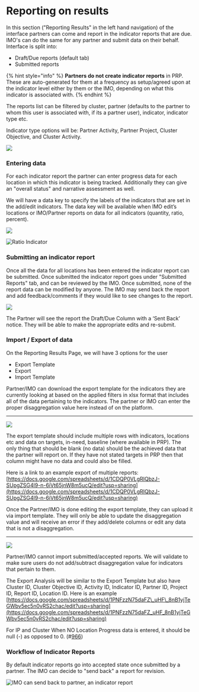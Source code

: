 # Reporting on results

In this section \("Reporting Results" in the left hand navigation\) of the interface partners can come and report in the indicator reports that are due. IMO's can do the same for any partner and submit data on their behalf. Interface is split into:

* Draft/Due reports \(default tab\)
* Submitted reports

{% hint style="info" %}
**Partners do not create indicator reports** in PRP. These are auto-generated for them at a frequency as setup/agreed upon at the indicator level either by them or the IMO, depending on what this indicator is associated with.
{% endhint %}

The reports list can be filtered by cluster, partner \(defaults to the partner to whom this user is associated with, if its a partner user\), indicator, indicator type etc.

Indicator type options will be: Partner Activity, Partner Project, Cluster Objective, and Cluster Activity.

![](../../../.gitbook/assets/screen-shot-2018-03-07-at-4.56.23-pm.png)

### Entering data

For each indicator report the partner can enter progress data for each location in which this indicator is being tracked. Additionally they can give an "overall status" and narrative assessment as well.

We will have a data key to specify the labels of the indicators that are set in the add/edit indicators. The data key will be available when IMO edit’s locations or IMO/Partner reports on data for all indicators \(quantity, ratio, percent\).



![](https://lh3.googleusercontent.com/Xf308Gio6iW1ozNvXdTTQkqb3vmATbPoUtJoKeW-Dv8I14OysdTqVdv2FcgvqIT4gtV8Klc2NvDqf3U59ibFXvbRpBywriiT8B_Wa4SmD96Y_9pI3A9RKKAJVcce3xj7zg9_f59t)

![Ratio Indicator ](../../../.gitbook/assets/reporting_01-2x.png)

### Submitting an indicator report

Once all the data for all locations has been entered the indicator report can be submitted. Once submitted the indicator report goes under "Submitted Reports" tab, and can be reviewed by the IMO. Once submitted, none of the report data can be modified by anyone. The IMO may send back the report and add feedback/comments if they would like to see changes to the report.

![](https://lh4.googleusercontent.com/X5LDkUK70raGw9nXbAHSbyRJNr_TRDZnMaEqx-IMiSuFZWCj5gvslDMr9Nj4KUpY1h-7APKzGwaxaeeDVsNZKa6QNF5ML-6tZA9s-QVnInQNMh_sWI_-CI8WpYxZs7fe0M2DVD1U)

The Partner will see the report the Draft/Due Column with a ‘Sent Back’ notice. They will be able to make the appropriate edits and re-submit.

### **Import / Export of data**

On the Reporting Results Page, we will have 3 options for the user

* Export Template
* Export
* Import Template

Partner/IMO can download the export template for the indicators they are currently looking at based on the applied filters in xlsx format that includes all of the data pertaining to the indicators. The partner or IMO can enter the proper disaggregation value here instead of on the platform.  
****

![](https://lh6.googleusercontent.com/JdcLPeZVCxZDz76q9a6FwpufirqwDfiEZj1OrRaXz06kMJOmDN81XZZQ2hbHAjT4Rrtn-T1T6BR-xL5DTI77kmupcn2QP_ISM3BrGKnv3DQLloxoWGIY5uiHe7fv8zMK5M-RFTiK)

The export template should include multiple rows with indicators, locations etc and data on targets, in-need, baseline \(where available in PRP\). The only thing that should be blank \(no data\) should be the achieved data that the partner will report on. If they have not stated targets in PRP then that column might have no data and could also be filled.

Here is a link to an example export of multiple reports: [https://docs.google.com/spreadsheets/d/1CDQP0VLgRIQbzJ-SUpgZSG4l9-n-6iVt65jnW8m5ucQ/edit?usp=sharing](https://docs.google.com/spreadsheets/d/1CDQP0VLgRIQbzJ-SUpgZSG4l9-n-6iVt65jnW8m5ucQ/edit?usp=sharing)

Once the Partner/IMO is done editing the export template, they can upload it via import template. They will only be able to update the disaggregation value and will receive an error if they add/delete columns or edit any data that is not a disaggregation.  
****

![](https://lh6.googleusercontent.com/I8LAZGL-gN1wQGK-_wxFwZCK2KSNnqByxAr1wQrdfBYJ8mI_qKkWxAiy-gUsTWr8Qsr2dyJPIY4Kta3wkK9Lx9uFsSbBbHnYMdCzPiy8aWuKCGX74r_Gh0awVt6rbI_PnoV5DfBp)

Partner/IMO cannot import submitted/accepted reports. We will validate to make sure users do not add/subtract disaggregation value for indicators that pertain to them.

The Export Analysis will be similar to the Export Template but also have Cluster ID, Cluster Objective ID, Activity ID, Indicator ID, Partner ID, Project ID, Report ID, Location ID. Here is an example  [https://docs.google.com/spreadsheets/d/1PNFzzN75daFZ\_uHF\_8nB1yjTeGWbv5ec5n0vRS2chac/edit?usp=sharing](https://docs.google.com/spreadsheets/d/1PNFzzN75daFZ_uHF_8nB1yjTeGWbv5ec5n0vRS2chac/edit?usp=sharing)

For IP and Cluster When NO Location Progress data is entered, it should be null \(-\) as opposed to 0. \(\#[966](https://github.com/unicef/etools-partner-reporting-portal/issues/966)\)

### Workflow of Indicator Reports

By default indicator reports go into accepted state once submitted by a partner. The IMO can decide to "send back" a report for revision.

![IMO can send back to partner, an indicator report](../../../.gitbook/assets/cluster_reporting___prp.png)



